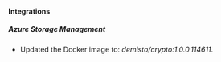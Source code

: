 
#### Integrations

##### Azure Storage Management
- Updated the Docker image to: *demisto/crypto:1.0.0.114611*.






